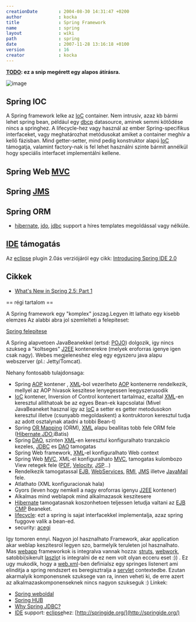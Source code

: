 ```yaml
---
creationDate        : 2004-08-30 14:31:47 +0200 
author              : kocka 
title               : Spring Framework 
name                : spring 
layout              : wiki 
path                : spring 
date                : 2007-11-28 13:16:18 +0100 
version             : 16 
creator             : kocka 
---
```

__[TODO](TODO.html): ez a snip megérett egy alapos átírásra.__

![image](http://www.springframework.org/docs/reference/images/spring-overview.gif)

## Spring IOC

A Spring framework lelke az [IoC](ioc.html) container. Nem intrusiv, azaz kb bármi lehet spring bean, például egy [dbcp](DBCP.html) datasource, aminek semmi kötődése nincs a springhez.
A lifecycle-hez vagy használ az ember Spring-specifikus interfaceket, vagy meghatározhat metódusokat amiket a container meghív a kellő fázisban.
Mind getter-setter, mind pedig konstruktor alapú [IoC](ioc.html) támogatja, valamint factory-nak is fel lehet használni szinte bármit annélkül hogy speciális interfacet implementálni kellene.

## Spring Web [MVC](MVC.html)


## Spring [JMS](JMS.html)


## Spring ORM

*   [hibernate](Hibernate.html), [jdo](JDO.html), [jdbc](JDBC.html) support a híres templates megoldással vagy nélküle.

## [IDE](IDE.html) támogatás

Az [eclipse](Eclipse.html) plugin 2.0ás verziójáról egy cikk: [Introducing Spring IDE 2.0](http://www.javabeat.net/articles/2007/09/introduction-to-spring-ide-2-0/5)

## Cikkek


*   [What's New in Spring 2.5: Part 1](http://www.infoq.com/articles/spring-2.5-part-1)




== régi tartalom ==

A Spring framework egy "komplex" joszag.Legyen itt lathato egy kisebb elemzes
Az alabbi abra jol szemlelteti a felepiteset:

[Spring felepitese](http://www.springframework.org/docs/reference/images/spring-overview.gif)

A Spring alapvetoen JavaBeanekkel (ertsd: [POJO](pojo.html)) dolgozik, igy nincs szukseg a "koltseges" [J2EE](j2ee.html) kontenerekre (melyek eroforras igenye igen csak nagy). Webes megjeleneshez eleg egy egyszeru java alapu webszerver (pl.: Jetty/Tomcat).

Nehany fontosabb tulajdonsaga:

*   Spring [AOP](AOP.html) kontener , [XML](XML.html)-bol vezerlheto [AOP](AOP.html) kontenerre rendelkezik, mellyel az AOP hivasok keszitese lenyegessen leegyszerusodik
*   [IoC](ioc.html) kontener, Inversion of Control kontenert tartalmaz, ezaltal [XML](XML.html)-en keresztul allithatoak be az egyes Bean-ek kapcsolatai (Mivel JavaBeaneket hasznal igy az [IoC](ioc.html) a setter es getter metodusokon keresztul illetve (csunyabb megoldaskent) a kontruktoron keresztul tudja az adott osztalynak atadni a tobbi Bean-t)
*   Spring [OR Mapping](OR%20Mapping.html) (ORM), [XML](XML.html) alapu beallitas tobb fele ORM fele ([Hibernate](Hibernate.html),[JDO](JDO.html),iBatis)
*   Spring [DAO](DAO.html), szinten [XML](XML.html)-en keresztul konfiguralhato tranzakcio kezeles, [JDBC](JDBC.html) es [DAO](DAO.html) tamogatas
*   Spring Web framework, [XML](XML.html)-el konfiguralhato Web context
*   Spring Web [MVC](MVC.html), XML-el konfiguralhato [MVC](MVC.html), tamogatas kulombozo View retegek fele ([PDF](PDF.html), [Velocity](Velocity.html), [JSP](JSP.html)...)
*   Rendelkezik tamogatassal [EJB](EJB.html), [WebServices](WebServices.html), [RMI](RMI.html), [JMS](JMS.html) illetve [JavaMail](Missing.html) fele.
*   Atlathato (XML konfiguracionak hala)
*   Gyors (leven hogy nemkell a nagy eroforras igenyu [J2EE](j2ee.html) kontener)
*   Alkalmas mind weblapok mind alkalmazasok keszitesere
*   [Hibernate](Hibernate.html) tamogatasnak koszonhetoen teljessen letudja valtani az [EJB](EJB.html) [CMP](CMP.html) Beaneket.
*   [lifecycle](lifecycle.html): ezt a spring is sajat interfacekkel implementalja, azaz spring fuggove valik a bean-ed.
*   security: [acegi](acegi.html)

Igy tomoren ennyi. Nagyon jol hasznalhato Framework, akar application akar weblap keszitesrol legyen szo, barmelyik teruleten jol hasznalhato. Mas [webapp](webapp.html) frameworkok is integralva vannak hozza: [struts](struts.html), [webwork](WebWork.html), satobbi(sikerult [laszlo](Laszlo.html)t is integralni de ez nem volt olyan ecceru eset :))
. Ez ugy mukodik, hogy a [web.xml](Missing.html)-ben definialsz egy springes listenert ami elinditja a spring rendszert es beregisztralja a [servlet](servlet.html) contextedbe. Ezutan akarmalyik komponensnek szuksege van ra, innen veheti ki, de erre azert az alkalmazaskomponenseknek nincs nagyon szukseguk :)
Linkek:

*   [Spring weboldal](http://www.springframework.org/)
*   [Spring HUB](http://springhub.com/)
*   [Why Spring JDBC?](http://today.java.net/pub/a/today/2006/05/09/why-spring-jdbc.html)
*   [IDE](IDE.html) support: [eclipse](Eclipse.html)hez: [http://springide.org/](http://springide.org/)



